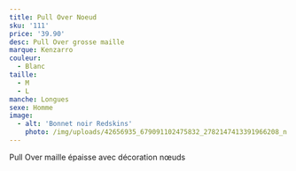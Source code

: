 ```yaml
---
title: Pull Over Noeud
sku: '111'
price: '39.90'
desc: Pull Over grosse maille
marque: Kenzarro
couleur:
  - Blanc
taille:
  - M
  - L
manche: Longues
sexe: Homme
image:
  - alt: 'Bonnet noir Redskins'
    photo: /img/uploads/42656935_679091102475832_2782147413391966208_n.jpg
---
```

Pull Over maille épaisse avec décoration nœuds
